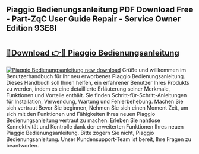 ## Piaggio Bedienungsanleitung PDF Download Free - Part-ZqC User Guide Repair - Service Owner Edition 93E8I

# <h2><a href="http://df24m1.blite.top/?on=Piaggio+Bedienungsanleitung">🔗Download 👉🔴 Piaggio Bedienungsanleitung</a></h2>

[![Piaggio Bedienungsanleitung new download](https://i.imgur.com/lujVjoI.png)](http://df24m1.blite.top/?on=Piaggio+Bedienungsanleitung)
Grüße und willkommen im Benutzerhandbuch für Ihr neu erworbenes Piaggio Bedienungsanleitung. Dieses Handbuch soll Ihnen helfen, ein erfahrener Benutzer Ihres Produkts zu werden, indem es eine detaillierte Erläuterung seiner Merkmale, Funktionen und Vorteile enthält. Sie finden Schritt-für-Schritt-Anleitungen für Installation, Verwendung, Wartung und Fehlerbehebung. Machen Sie sich vertraut Bevor Sie beginnen, Nehmen Sie sich einen Moment Zeit, um sich mit den Funktionen und Fähigkeiten Ihres neuen Piaggio Bedienungsanleitung vertraut zu machen. Erleben Sie nahtlose Konnektivität und Kontrolle dank der erweiterten Funktionen Ihres neuen Piaggio Bedienungsanleitung. Bitte zögern Sie nicht, Piaggio Bedienungsanleitung. Unser Kundensupport-Team ist bereit, Ihre Fragen zu beantworten.
